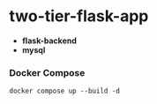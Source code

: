 # two-tier-flask-app
 - **flask-backend**
 - **mysql**

### Docker Compose
```
docker compose up --build -d
```

